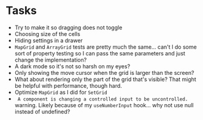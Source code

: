 # Tasks
* Try to make it so dragging does not toggle
* Choosing size of the cells
* Hiding settings in a drawer
* `MapGrid` and `ArrayGrid` tests are pretty much the same... can't I do some sort of property testing so I can pass the same parameters and just change the implementation?
* A dark mode so it's not so harsh on my eyes?
* Only showing the move cursor when the grid is larger than the screen?
* What about rendering only the part of the grid that's visible? That might be helpful with performance, though hard.
* Optimize `MapGrid` as I did for `SetGrid`
* ` A component is changing a controlled input to be uncontrolled.` warning. Likely because of my `useNumberInput` hook... why not use null instead of undefined?
